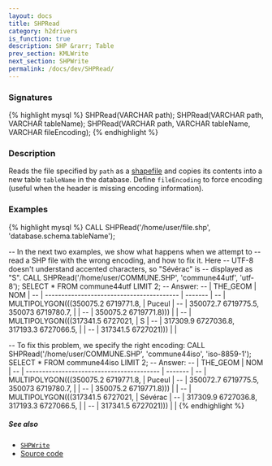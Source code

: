 ```yaml
---
layout: docs
title: SHPRead
category: h2drivers
is_function: true
description: SHP &rarr; Table
prev_section: KMLWrite
next_section: SHPWrite
permalink: /docs/dev/SHPRead/
---
```


### Signatures

{% highlight mysql %}
SHPRead(VARCHAR path);
SHPRead(VARCHAR path, VARCHAR tableName);
SHPRead(VARCHAR path, VARCHAR tableName, VARCHAR fileEncoding);
{% endhighlight %}

### Description

Reads the file specified by `path` as a [shapefile][wiki] and copies its
contents into a new table `tableName` in the database.
Define `fileEncoding` to force encoding (useful when the header is
missing encoding information).

### Examples

{% highlight mysql %}
CALL SHPRead('/home/user/file.shp', 'database.schema.tableName');

-- In the next two examples, we show what happens when we attempt to
-- read a SHP file with the wrong encoding, and how to fix it. Here
-- UTF-8 doesn't understand accented characters, so "Sévérac" is
-- displayed as "S".
CALL SHPRead('/home/user/COMMUNE.SHP', 'commune44utf',
             'utf-8');
SELECT * FROM commune44utf LIMIT 2;
-- Answer:
-- |                 THE_GEOM                  |   NOM   |
-- | ----------------------------------------- | ------- |
-- | MULTIPOLYGON(((350075.2 6719771.8,        | Puceul  |
-- |   350072.7 6719775.5, 350073 6719780.7,   |         |
-- |   350075.2 6719771.8)))                   |         |
-- | MULTIPOLYGON(((317341.5 6727021,          | S       |
-- |   317309.9 6727036.8, 317193.3 6727066.5, |         |
-- |   317341.5 6727021)))                     |         |

-- To fix this problem, we specify the right encoding:
CALL SHPRead('/home/user/COMMUNE.SHP', 'commune44iso',
             'iso-8859-1');
SELECT * FROM commune44iso LIMIT 2;
-- Answer:
-- |                 THE_GEOM                  |   NOM   |
-- | ----------------------------------------- | ------- |
-- | MULTIPOLYGON(((350075.2 6719771.8,        | Puceul  |
-- |   350072.7 6719775.5, 350073 6719780.7,   |         |
-- |   350075.2 6719771.8)))                   |         |
-- | MULTIPOLYGON(((317341.5 6727021,          | Sévérac |
-- |   317309.9 6727036.8, 317193.3 6727066.5, |         |
-- |   317341.5 6727021)))                     |         |
{% endhighlight %}

##### See also

* [`SHPWrite`](../SHPWrite)
* <a href="https://github.com/irstv/H2GIS/blob/a8e61ea7f1953d1bad194af926a568f7bc9aac96/h2drivers/src/main/java/org/h2gis/drivers/shp/SHPRead.java" target="_blank">Source code</a>

[wiki]: http://en.wikipedia.org/wiki/Shapefile
